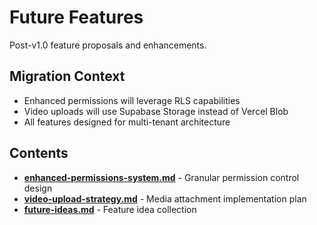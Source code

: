 # Future Features

Post-v1.0 feature proposals and enhancements.

## Migration Context

- Enhanced permissions will leverage RLS capabilities
- Video uploads will use Supabase Storage instead of Vercel Blob
- All features designed for multi-tenant architecture

## Contents

- **[enhanced-permissions-system.md](./enhanced-permissions-system.md)** - Granular permission control design
- **[video-upload-strategy.md](./video-upload-strategy.md)** - Media attachment implementation plan
- **[future-ideas.md](./future-ideas.md)** - Feature idea collection
